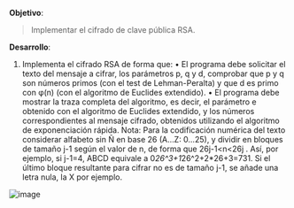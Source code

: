 __Objetivo__: 

> Implementar el cifrado de clave pública RSA.


__Desarrollo__:
1. Implementa el cifrado RSA de forma que:
• El programa debe solicitar el texto del mensaje a cifrar, los parámetros p, q y d, comprobar
que p y q son números primos (con el test de Lehman-Peralta) y que d es primo con φ(n)
(con el algoritmo de Euclides extendido).
• El programa debe mostrar la traza completa del algoritmo, es decir, el parámetro e
obtenido con el algoritmo de Euclides extendido, y los números correspondientes al
mensaje cifrado, obtenidos utilizando el algoritmo de exponenciación rápida.
Nota: Para la codificación numérica del texto considerar alfabeto sin Ñ en base 26 (A…Z:
0…25), y dividir en bloques de tamaño j-1 según el valor de n, de forma que 26j-1<n<26j
. Así,
por ejemplo, si j-1=4, ABCD equivale a 0*26^3+1*26^2+2*26+3=731. Si el último bloque
resultante para cifrar no es de tamaño j-1, se añade una letra nula, la X por ejemplo.



![image](https://user-images.githubusercontent.com/72351056/182037643-c464e4c8-69ad-4f18-bf47-ecbe7f4109ea.png)

